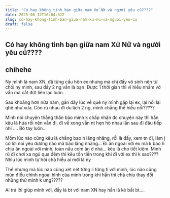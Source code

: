 ```yaml
---
title: "Có hay không tình bạn giữa nam Xử Nữ và người yêu cũ????"
date: 2025-06-12T16:04:52Z
slug: co-hay-khong-tinh-ban-giua-nam-xu-nu-va-nguoi-yeu-cu
draft: false
---
```


## Có hay không tình bạn giữa nam Xử Nữ và người yêu cũ????

## chihehe

Ny mình là nam XN, đã từng cầu hôn ex nhưng mà chị đấy vô sinh nên từ chối ny mình, sau đấy 2 ng vẫn là bạn. Được 1 thời gian thì vì hiểu nhầm vớ vẩn mà cắt đứt liên lạc luôn.
 
Sau khoảng hơn nửa năm, gần đây lúc về quê ny mình gặp lại ex, lại nối lại qhệ  như xưa. Còn rủ nhau đi du lịch 2 ng, mình chẳng thế hiểu nổi????? 
 
Mình nói chuyện thẳng thắn bảo mình k chấp nhận đc chuyện này thì hắn kêu là hứa rồi nên vẫn đi, đi về xong vẫn nt hẹn hò nhau lần sau đi đâu tiếp nhỉ .... Bó tay luôn...
 
Mồm lúc nào cũng kêu là chẳng bao h lăng nhăng, rồi là đấy, xem tn đi, làm j có lời nói yêu đương nào mà bảo lăng nhăng... Đi ăn ngoài với ex mà k bao h chịu ăn ngoài với mình, toàn nấu cơm ăn ở nhà... kêu là cho tiết kiệm. Mình rủ đi chơi xa ngủ qua đêm thì kêu tốn tiền trong khi đi với ex thì k sao???? Nhìu lúc mình tự hỏi chả hiểu ai mới là ny 
 
Thế nhưng mà lúc nào cũng xét nét từng li từng tí với mình, lúc nào cũng mún điều chỉnh ngoại hình của mình trong khi hắn thì chả chịu thay đổi những thứ mình k ưng?????
 
Ai trả lời giúp mình với, đấy là bt với nam XN hay hắn là kẻ bất bt....